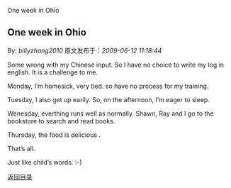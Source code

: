 One week in Ohio
## One week in Ohio

By: *billyzhang2010* 原文发布于：*2009-06-12 11:18:44*

Some wrong with my Chinese input. So I have no choice to write
my log in english. It is a challenge to me. 

Monday, I’m homesick, very tied. so have no process for my
training.

Tuesday, I also get up earily. So, on the afternoon, I’m eager
to sleep.

Wenesday, everthing runs well as normally. Shawn, Ray and I go
to the bookstore to search and read books.

Thursday, the food is delicious .

 

That’s all.

Just like child’s words. &#58;-)

[返回目录](index.html)
